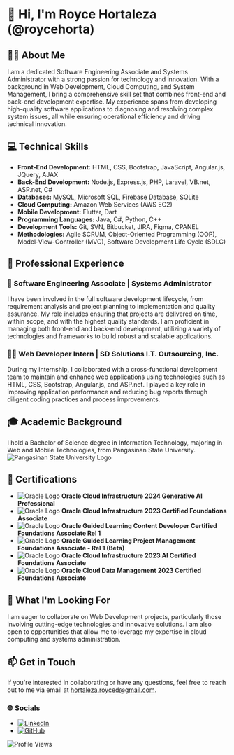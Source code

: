 # 👋 Hi, I'm Royce Hortaleza (@roycehorta)

## 🧑‍💻 About Me
I am a dedicated Software Engineering Associate and Systems Administrator with a strong passion for technology and innovation. With a background in Web Development, Cloud Computing, and System Management, I bring a comprehensive skill set that combines front-end and back-end development expertise. My experience spans from developing high-quality software applications to diagnosing and resolving complex system issues, all while ensuring operational efficiency and driving technical innovation.

## 💻 Technical Skills
- **Front-End Development:** HTML, CSS, Bootstrap, JavaScript, Angular.js, JQuery, AJAX
- **Back-End Development:** Node.js, Express.js, PHP, Laravel, VB.net, ASP.net, C#
- **Databases:** MySQL, Microsoft SQL, Firebase Database, SQLite
- **Cloud Computing:** Amazon Web Services (AWS EC2)
- **Mobile Development:** Flutter, Dart
- **Programming Languages:** Java, C#, Python, C++
- **Development Tools:** Git, SVN, Bitbucket, JIRA, Figma, CPANEL
- **Methodologies:** Agile SCRUM, Object-Oriented Programming (OOP), Model-View-Controller (MVC), Software Development Life Cycle (SDLC)

## 🏢 Professional Experience
### 💼 Software Engineering Associate | Systems Administrator
I have been involved in the full software development lifecycle, from requirement analysis and project planning to implementation and quality assurance. My role includes ensuring that projects are delivered on time, within scope, and with the highest quality standards. I am proficient in managing both front-end and back-end development, utilizing a variety of technologies and frameworks to build robust and scalable applications.

### 🧑‍💼 Web Developer Intern | SD Solutions I.T. Outsourcing, Inc.
During my internship, I collaborated with a cross-functional development team to maintain and enhance web applications using technologies such as HTML, CSS, Bootstrap, Angular.js, and ASP.net. I played a key role in improving application performance and reducing bug reports through diligent coding practices and process improvements.

## 🎓 Academic Background
I hold a Bachelor of Science degree in Information Technology, majoring in Web and Mobile Technologies, from Pangasinan State University. ![Pangasinan State University Logo](https://upload.wikimedia.org/wikipedia/en/7/74/Pangasinan_State_University_Logo.png)

## 🏅 Certifications
- ![Oracle Logo](https://upload.wikimedia.org/wikipedia/commons/5/50/Oracle_logo.svg) **Oracle Cloud Infrastructure 2024 Generative AI Professional**
- ![Oracle Logo](https://upload.wikimedia.org/wikipedia/commons/5/50/Oracle_logo.svg) **Oracle Cloud Infrastructure 2023 Certified Foundations Associate**
- ![Oracle Logo](https://upload.wikimedia.org/wikipedia/commons/5/50/Oracle_logo.svg) **Oracle Guided Learning Content Developer Certified Foundations Associate Rel 1**
- ![Oracle Logo](https://upload.wikimedia.org/wikipedia/commons/5/50/Oracle_logo.svg) **Oracle Guided Learning Project Management Foundations Associate - Rel 1 (Beta)**
- ![Oracle Logo](https://upload.wikimedia.org/wikipedia/commons/5/50/Oracle_logo.svg) **Oracle Cloud Infrastructure 2023 AI Certified Foundations Associate**
- ![Oracle Logo](https://upload.wikimedia.org/wikipedia/commons/5/50/Oracle_logo.svg) **Oracle Cloud Data Management 2023 Certified Foundations Associate**

## 🌟 What I'm Looking For
I am eager to collaborate on Web Development projects, particularly those involving cutting-edge technologies and innovative solutions. I am also open to opportunities that allow me to leverage my expertise in cloud computing and systems administration.

## 📫 Get in Touch
If you're interested in collaborating or have any questions, feel free to reach out to me via email at [hortaleza.royced@gmail.com](mailto:hortaleza.royced@gmail.com).

### 🌐 Socials
- [![LinkedIn](https://img.shields.io/badge/LinkedIn-0077B5?style=for-the-badge&logo=linkedin&logoColor=white)](https://www.linkedin.com/in/royce-hortaleza-739001219/)
- [![GitHub](https://img.shields.io/badge/GitHub-181717?style=for-the-badge&logo=github&logoColor=white)](https://github.com/roycehorta)

![Profile Views](https://komarev.com/ghpvc/?username=roycehorta&color=blue)

<!---
roycehorta/roycehorta is a ✨ special ✨ repository because its `README.md` (this file) appears on your GitHub profile.
You can click the Preview link to take a look at your changes.
--->
